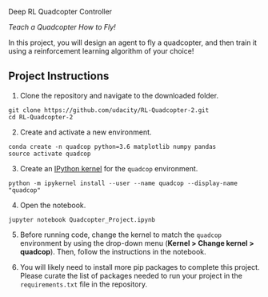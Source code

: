  Deep RL Quadcopter Controller

*Teach a Quadcopter How to Fly!*

In this project, you will design an agent to fly a quadcopter, and then train it using a reinforcement learning algorithm of your choice! 

## Project Instructions

1. Clone the repository and navigate to the downloaded folder.

```
git clone https://github.com/udacity/RL-Quadcopter-2.git
cd RL-Quadcopter-2
```

2. Create and activate a new environment.

```
conda create -n quadcop python=3.6 matplotlib numpy pandas
source activate quadcop
```

3. Create an [IPython kernel](http://ipython.readthedocs.io/en/stable/install/kernel_install.html) for the `quadcop` environment. 
```
python -m ipykernel install --user --name quadcop --display-name "quadcop"
```

4. Open the notebook.
```
jupyter notebook Quadcopter_Project.ipynb
```

5. Before running code, change the kernel to match the `quadcop` environment by using the drop-down menu (**Kernel > Change kernel > quadcop**). Then, follow the instructions in the notebook.

6. You will likely need to install more pip packages to complete this project.  Please curate the list of packages needed to run your project in the `requirements.txt` file in the repository.

